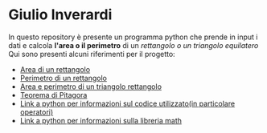 # Giulio Inverardi
In questo repository è presente un programma python che prende in input i dati e calcola **l'area o il perimetro** di un *rettangolo o un triangolo equilatero*
Qui sono presenti alcuni riferimenti per il progetto:
- [Area di un rettangolo](https://www.lezionidimatematica.net/Area_poligoni/lezioni/area_lezione_06.html)
- [Perimetro di un rettangolo](https://www.wikihow.it/Calcolare-il-Perimetro-di-un-Rettangolo)
- [Area e perimetro di un triangolo rettangolo](http://www.matemania.it/geometria/article/triangolo-rettangolo-area-perimetro-formule)
- [Teorema di Pitagora](https://www.youmath.it/formulari/formulari-di-geometria-piana/688-teorema-di-pitagora.html)
- [Link a python per informazioni sul codice utilizzato(in particolare operatori)](https://www.w3schools.com/python/python_operators.asp)
- [Link a python per informazioni sulla libreria math](https://realpython.com/python-math-module)